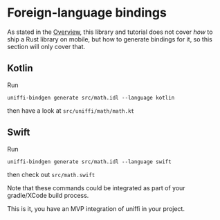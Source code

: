# Foreign-language bindings

As stated in the [Overview](../Overview.md), this library and tutorial does not cover *how* to ship a Rust library on mobile, but how to generate bindings for it, so this section will only cover that.

## Kotlin

Run
```
uniffi-bindgen generate src/math.idl --language kotlin
```
then have a look at `src/uniffi/math/math.kt`

## Swift

Run
```
uniffi-bindgen generate src/math.idl --language swift
```
then check out `src/math.swift`

Note that these commands could be integrated as part of your gradle/XCode build process.

This is it, you have an MVP integration of uniffi in your project.
